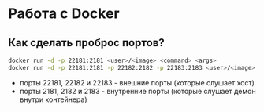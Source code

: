 Работа с Docker
===============

Как сделать проброс портов?
---------------------------
```sh
docker run -d -p 22181:2181 <user>/<image> <command> <args>
docker run -d -p 22181:2181 -p 22182:2182 -p 22183:2183 <user>/<image> <command> <args>
```
 - порты 22181, 22182 и 22183 - внешние порты (которые слушает хост)
 - порты 2181, 2182 и 2183 - внутренние порты (которые слушает демон внутри контейнера)

